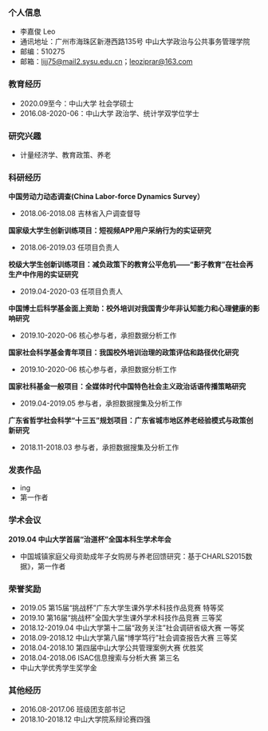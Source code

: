 ### 个人信息
- 李嘉俊 Leo
- 通讯地址：广州市海珠区新港西路135号 中山大学政治与公共事务管理学院 
- 邮编：510275
- 邮箱：lijj75@mail2.sysu.edu.cn；leoziprar@163.com

### 教育经历
- 2020.09至今：中山大学 社会学硕士
- 2016.08-2020-06：中山大学 政治学、统计学双学位学士

### 研究兴趣
- 计量经济学、教育政策、养老

### 科研经历

**中国劳动力动态调查(China Labor-force Dynamics Survey）**
- 2018.06-2018.08 吉林省入户调查督导

**国家级大学生创新训练项目：短视频APP用户采纳行为的实证研究**
- 2018.06-2019.03 任项目负责人

**校级大学生创新训练项目：减负政策下的教育公平危机——“影子教育”在社会再生产中作用的实证研究**
- 2019.04-2020-03 任项目负责人

**中国博士后科学基金面上资助：校外培训对我国青少年非认知能力和心理健康的影响研究**
- 2019.10-2020-06 核心参与者，承担数据分析工作

**国家社会科学基金青年项目：我国校外培训治理的政策评估和路径优化研究**
- 2019.10-2020-06 核心参与者，承担数据分析工作

**国家社科基金一般项目：全媒体时代中国特色社会主义政治话语传播策略研究**
- 2019.04-2019.05 参与者，承担数据搜集及分析工作

**广东省哲学社会科学“十三五”规划项目：广东省城市地区养老经验模式与政策创新研究**
- 2018.11-2018.03 参与者，承担数据搜集及分析工作

### 发表作品

- ing
- 第一作者

### 学术会议

**2019.04 中山大学首届“治道杯”全国本科生学术年会**
- 中国城镇家庭父母资助成年子女购房与养老回馈研究：基于CHARLS2015数据》，第一作者

### 荣誉奖励
- 2019.05 第15届“挑战杯”广东大学生课外学术科技作品竞赛  特等奖
- 2019.10 第16届“挑战杯”全国大学生课外学术科技作品竞赛  三等奖
- 2018.12-2019.04 中山大学第十二届“政务关注”社会调研省级大赛  一等奖
- 2018.09-2018.12 中山大学第八届“博学笃行”社会调查报告大赛  三等奖
- 2018.04-2018.10 第四届中山大学公共管理案例大赛  优胜奖
- 2018.04-2018.06 ISAC信息搜索与分析大赛  第三名
- 中山大学优秀学生奖学金

### 其他经历
- 2016.08-2017.06 班级团支部书记
- 2018.10-2018.12 中山大学院系辩论赛四强

